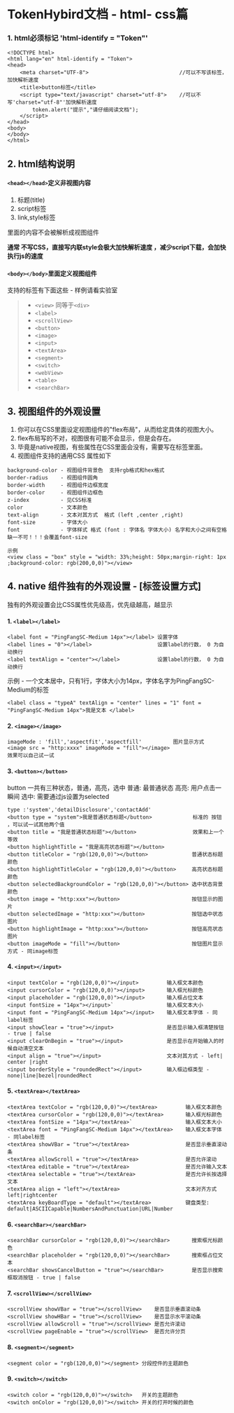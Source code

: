 # TokenHybird文档 - html- css篇

### 1. html必须标记 'html-identify = "Token"'

```
<!DOCTYPE html>
<html lang="en" html-identify = "Token">
<head>
	<meta charset="UTF-8">                             //可以不写该标签，加快解析速度
	<title>button标签</title>
	<script type="text/javascript" charset="utf-8">    //可以不写'charset="utf-8"'加快解析速度
		token.alert("提示","请仔细阅读文档");
	</script>
</head>
<body>
</body>
</html>
```
## 2. html结构说明
#### `<head></head>`定义非视图内容
1. 标题(title)
2. script标签
3. link,style标签 
<head></head>里面的内容不会被解析成视图组件

**通常 不写CSS，直接写内联style会极大加快解析速度 ，减少script下载，会加快执行js的速度**

#### `<body></body>`里面定义视图组件
支持的标签有下面这些 - 样例请看实验室
> * `<view>` 同等于`<div>`
> * `<label>`
> * `<scrollView>`
> * `<button>`
> * `<image>`
> * `<input>`
> * `<textArea>`
> * `<segment>`
> * `<switch>`
> * `<webView>`
> * `<table>` 
> * `<searchBar>`

## 3. 视图组件的外观设置

1. 你可以在CSS里面设定视图组件的"flex布局"，从而给定具体的视图大小。
2. flex布局写的不对，视图很有可能不会显示，但是会存在。
3. 毕竟是native视图，有些属性在CSS里面会没有，需要写在标签里面。
4. 视图组件支持的通用CSS 属性如下 
    
```
background-color - 视图组件背景色  支持rgb格式和hex格式
border-radius    - 视图组件圆角
border-width     - 视图组件边框宽度
border-color     - 视图组件边框色
z-index          - 见CSS标准
color            - 文本颜色
text-align       - 文本对其方式  格式 (left ,center ,right)
font-size        - 字体大小
font             - 字体样式 格式 (font : 字体名 字体大小) 名字和大小之间有空格 缺一不可！！！会覆盖font-size

示例
<view class = "box" style = "width: 33%;height: 50px;margin-right: 1px ;background-color: rgb(200,0,0)"></view>
```

## 4. native 组件独有的外观设置 - [标签设置方式]
独有的外观设置会比CSS属性优先级高，优先级越高，越显示

#### 1. `<label></label>`

```
<label font = "PingFangSC-Medium 14px"></label> 设置字体
<label lines = "0"></label>                     设置label的行数， 0 为自动换行
<label textAlign = "center"></label>            设置label的行数， 0 为自动换行
```

示例  -  一个文本居中，只有1行，字体大小为14px，字体名字为PingFangSC-Medium的标签 

```
<label class = "typeA" textAlign = "center" lines = "1" font = "PingFangSC-Medium 14px">我是文本 </label>
```

#### 2. `<image></image>`
```
imageMode : 'fill','aspectfit','aspectfill'          图片显示方式 
<image src = "http:xxxx" imageMode = "fill"></image>
效果可以自己试一试
```
#### 3. `<button></button>`

button 一共有三种状态，普通，高亮，选中
普通: 最普通状态
高亮: 用户点击一瞬间
选中: 需要通过js设置为selected

```
type :'system','detailDisclosure','contactAdd'
<button type = "system">我是普通状态标题</button>             标准的 按钮 ，可以试一试其他两个值
<button title = "我是普通状态标题"></button>                  效果和上一个等效
<button highlightTitle = "我是高亮状态标题"></button> 
<button titleColor = "rgb(120,0,0)"></button>              普通状态标题颜色
<button highlightTitleColor = "rgb(120,0,0)"></button>     高亮状态标题颜色
<button selectedBackgroundColor = "rgb(120,0,0)"></button> 选中状态背景颜色
<button image = "http:xxx"></button>                       按钮显示的图片
<button selectedImage = "http:xxx"></button>               按钮选中状态图片
<button highlightImage = "http:xxx"></button>              按钮高亮状态图片
<button imageMode = "fill"></button>                       按钮图片显示方式 - 同image标签
```

#### 4. `<input></input>`


```
<input textColor = "rgb(120,0,0)"></input>         输入框文本颜色
<input cursorColor = "rgb(120,0,0)"></input>       输入框光标颜色
<input placeholder = "rgb(120,0,0)"></input>       输入框占位文本
<input fontSize = "14px"></input>`                 输入框文本大小
<input font = "PingFangSC-Medium 14px"></input>    输入框文本字体 - 同label标签
<input showClear = "true"></input>                 是否显示输入框清楚按钮 - true | false
<input clearOnBegin = "true"></input>              是否显示在开始输入的时候自动清空文本
<input align = "true"></input>                     文本对其方式 - left| center |right
<input borderStyle = "roundedRect"></input>        输入框边框类型 - none|line|bezel|roundedRect
```

#### 5. `<textArea></textArea>`


```
<textArea textColor = "rgb(120,0,0)"></textArea>         输入框文本颜色
<textArea cursorColor = "rgb(120,0,0)"></textArea>       输入框光标颜色
<textArea fontSize = "14px"></textArea>`                 输入框文本大小
<textArea font = "PingFangSC-Medium 14px"></textArea>    输入框文本字体 - 同label标签
<textArea showVBar = "true"></textArea>                  是否显示垂直滚动条
<textArea allowScroll = "true"></textArea>               是否允许滚动
<textArea editable = "true"></textArea>                  是否允许输入文本
<textArea selectable = "true"></textArea>                是否允许长按选择文本
<textArea align = "left"></textArea>                     文本对齐方式 left|rightcenter 
<textArea keyBoardType = "default"></textArea>           键盘类型: default|ASCIICapable|NumbersAndPunctuation|URL|Number

```

#### 6. `<searchBar></searchBar>`


```
<searchBar cursorColor = "rgb(120,0,0)"></searchBar>       搜索框光标颜色
<searchBar placeholder = "rgb(120,0,0)"></searchBar>       搜索框占位文本
<searchBar showsCancelButton = "true"></searchBar>         是否显示搜索框取消按钮 - true | false
```

#### 7. `<scrollView></scrollView>`

```
<scrollView showVBar = "true"></scrollView>    是否显示垂直滚动条
<scrollView showHBar = "true"></scrollView>    是否显示水平滚动条
<scrollView allowScroll = "true"></scrollView> 是否允许滚动
<scrollView pageEnable = "true"></scrollView>  是否允许分页
```

#### 8. `<segment></segment>`

```
<segment color = "rgb(120,0,0)"></segment> 分段控件的主题颜色
```

#### 9. `<switch></switch>`

```
<switch color = "rgb(120,0,0)"></switch>   开关的主题颜色
<switch onColor = "rgb(120,0,0)"></switch> 开关的打开时候的颜色
```

